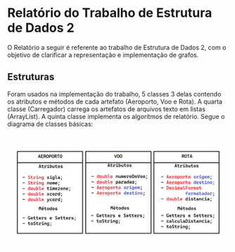 # Relatório do Trabalho de Estrutura de Dados 2

O Relatório a seguir é referente ao trabalho de Estrutura de Dados 2, com o objetivo de clarificar a representação e implementação de grafos.

## Estruturas

Foram usados na implementação do trabalho, 5 classes 3 delas contendo os atributos e métodos de cada artefato (Aeroporto, Voo e Rota). A quarta classe (Carregador) carrega os artefatos de arquivos texto em listas (ArrayList). A quinta classe implementa os algorítmos de relatório. Segue o diagrama de classes básicas: 

<br>

<img src = "./DOCS/Diagrama_de_classes.png">
